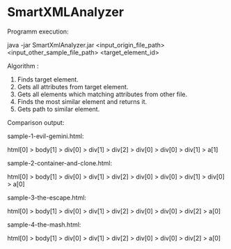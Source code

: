 # SmartXMLAnalyzer

Programm execution:

java -jar SmartXmlAnalyzer.jar <input_origin_file_path> <input_other_sample_file_path> <target_element_id>

Algorithm :

1) Finds target element.
2) Gets all attributes from target element.
3) Gets all elements which matching attributes from other file.
4) Finds the most similar element and returns it.
5) Gets path to similar element.

Comparison output:

sample-1-evil-gemini.html:

html[0] > body[1] > div[0] > div[1] > div[2] > div[0] > div[0] > div[1] > a[1]

sample-2-container-and-clone.html:

html[0] > body[1] > div[0] > div[1] > div[2] > div[0] > div[0] > div[1] > div[0] > a[0]

sample-3-the-escape.html:

html[0] > body[1] > div[0] > div[1] > div[2] > div[0] > div[0] > div[2] > a[0]

sample-4-the-mash.html:

html[0] > body[1] > div[0] > div[1] > div[2] > div[0] > div[0] > div[2] > a[0]
